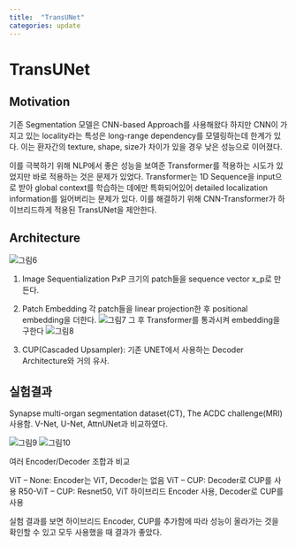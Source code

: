 ```yaml
---
title:  "TransUNet"
categories: update
---
```


TransUNet
=========

Motivation
----------

기존 Segmentation 모델은 CNN-based Approach를 사용해왔다 하지만 CNN이 가지고 있는 locality라는 특성은 long-range dependency를 모델링하는데 한계가 있다. 이는 환자간의 texture, shape, size가 차이가 있을 경우 낮은 성능으로 이어졌다.

이를 극복하기 위해 NLP에서 좋은 성능을 보여준 Transformer를 적용하는 시도가 있었지만 바로 적용하는 것은 문제가 있었다. Transformer는 1D Sequence을 input으로 받아 global context를 학습하는 데에만 특화되어있어 detailed localization information를 잃어버리는 문제가 있다. 이를 해결하기 위해 CNN-Transformer가 하이브리드하게 적용된 TransUNet을 제안한다.

Architecture
------------

![그림6](https://user-images.githubusercontent.com/46548053/110742066-0dda5c00-8279-11eb-9609-54ba6de9d57a.png)
1) Image Sequentialization 
PxP 크기의 patch들을 sequence vector x_p로 만든다.

2) Patch Embedding 각 patch들을 linear projection한 후 positional embedding을 더한다. ![그림7](/assets/그림7.png) 그 후 Transformer를 통과시켜 embedding을 구한다 ![그림8](/assets/그림8.png)

3) CUP(Cascaded Upsampler): 기존 UNET에서 사용하는 Decoder Architecture와 거의 유사.

실험결과
--------

Synapse multi-organ segmentation dataset(CT), The ACDC challenge(MRI) 사용함. V-Net, U-Net, AttnUNet과 비교하였다.

![그림9](/assets/그림9.png) ![그림10](/assets/그림10.png)

여러 Encoder/Decoder 조합과 비교

ViT – None: Encoder는 ViT, Decoder는 없음 ViT – CUP: Decoder로 CUP를 사용 R50-ViT – CUP: Resnet50, ViT 하이브리드 Encoder 사용, Decoder로 CUP를 사용

실험 결과를 보면 하이브리드 Encoder, CUP를 추가함에 따라 성능이 올라가는 것을 확인할 수 있고 모두 사용했을 때 결과가 좋았다.

